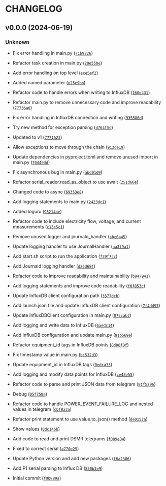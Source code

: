 # CHANGELOG

## v0.0.0 (2024-06-19)

### Unknown

* Fix error handling in main.py ([`71b9226`](https://github.com/yfredrix/p1-influx-db/commit/71b9226edb08ef4997c38e690bb6d6458068835c))

* Refactor task creation in main.py ([`20e550e`](https://github.com/yfredrix/p1-influx-db/commit/20e550e5d05fe4a4423b69557c381ff34ac29870))

* Add error handling on top level ([`ece5ef2`](https://github.com/yfredrix/p1-influx-db/commit/ece5ef2da08dd939181a130446911390eb12898b))

* Added named parameter ([`e25c9bb`](https://github.com/yfredrix/p1-influx-db/commit/e25c9bb1a77bfac20370c56fc25d928ca5cded94))

* Refactor code to handle errors when writing to InfluxDB ([`160e431`](https://github.com/yfredrix/p1-influx-db/commit/160e431f4d1baf1381d948ffd70064c83a94b9dc))

* Refactor main.py to remove unnecessary code and improve readability ([`77736a0`](https://github.com/yfredrix/p1-influx-db/commit/77736a05faf5486812c0e1c887e4fb3811483760))

* Fix error handling in InfluxDB connection and writing ([`935586d`](https://github.com/yfredrix/p1-influx-db/commit/935586d6019df9209cc1620b0aee6ee414c9d9ed))

* Try new method for exception parsing ([`d764f5d`](https://github.com/yfredrix/p1-influx-db/commit/d764f5d9e6b365b9ddf086572968af8066d2dead))

* Updated to v1 ([`7771623`](https://github.com/yfredrix/p1-influx-db/commit/7771623541bff7b69ac6137b8fbfdeba3dcb1d12))

* Allow exceptions to move through the chain ([`913de19`](https://github.com/yfredrix/p1-influx-db/commit/913de1931c3eec8a3ac1d12091d33c2d62733dc1))

* Update dependencies in pyproject.toml and remove unused import in main.py ([`7044edd`](https://github.com/yfredrix/p1-influx-db/commit/7044eddb010253a47b2f47cd344bc702c708d44c))

* Fix asynchronous bug in main.py ([`abd01d9`](https://github.com/yfredrix/p1-influx-db/commit/abd01d91a644053a38bececdbf19eb3abea89128))

* Refactor serial_reader.read_as_object to use await ([`251d66e`](https://github.com/yfredrix/p1-influx-db/commit/251d66e91eb61f881705679b96e367a25326c249))

* Changed code to async ([`69353e8`](https://github.com/yfredrix/p1-influx-db/commit/69353e827bc2dd72529fd1b689c1db534984a20d))

* Add logging statements to main.py ([`2423dc1`](https://github.com/yfredrix/p1-influx-db/commit/2423dc1761cc5677dcc8b1a24501425b51629c3b))

* Added loguru ([`95214be`](https://github.com/yfredrix/p1-influx-db/commit/95214be1e0d1ffdc05410d7c24ef39ede42b55b6))

* Refactor code to include electricity flow, voltage, and current measurements ([`c13c5c1`](https://github.com/yfredrix/p1-influx-db/commit/c13c5c1f26470e50dee4587b1c8987613f5feaec))

* Remove unused logger and journald_handler ([`abc6a45`](https://github.com/yfredrix/p1-influx-db/commit/abc6a45da826325c4a6368bc9a7e5167a836f3ca))

* Update logging handler to use JournalHandler ([`aa3f9a1`](https://github.com/yfredrix/p1-influx-db/commit/aa3f9a162a173848e67c3b686551045a34a6e653))

* Add start.sh script to run the application ([`f39f7cc`](https://github.com/yfredrix/p1-influx-db/commit/f39f7cc4b5e7d09a995067e457f23b4a81ecf951))

* Add Journald logging handler ([`d26d68f`](https://github.com/yfredrix/p1-influx-db/commit/d26d68f819a1ac3bd6315d6d7fa89fc15c6831f4))

* Refactor code to improve readability and maintainability ([`b947941`](https://github.com/yfredrix/p1-influx-db/commit/b947941872f73dd9b1a13b43e7f54a22db3b5317))

* Add logging statements and improve code readability ([`f0f853c`](https://github.com/yfredrix/p1-influx-db/commit/f0f853cbdf547df3dbdc19dc004435cb3181791b))

* Update InfluxDB client configuration path ([`3577dcb`](https://github.com/yfredrix/p1-influx-db/commit/3577dcb17a3f043607bb0a3b49aa806fbd68fdc8))

* Add launch.json file and update InfluxDB client configuration ([`7f4dd97`](https://github.com/yfredrix/p1-influx-db/commit/7f4dd97e2bf47a98556d24ffea7dbcbea1924521))

* Update InfluxDBClient configuration in main.py ([`075cab2`](https://github.com/yfredrix/p1-influx-db/commit/075cab25d82e789cb5372db5b43cdabfa9fef38d))

* Add logging and write data to InfluxDB ([`6aedc14`](https://github.com/yfredrix/p1-influx-db/commit/6aedc146aaa8b00ee9bcdfaf6a144ac0d0a34482))

* Add InfluxDB configuration and update main.py ([`91b569e`](https://github.com/yfredrix/p1-influx-db/commit/91b569e46f33d42e3506caad28827fc7a224aac4))

* Refactor equipment_id tags in InfluxDB points ([`8d08f8f`](https://github.com/yfredrix/p1-influx-db/commit/8d08f8f47f463ad5181d211f5b411b5a513ba428))

* Fix timestamp value in main.py ([`bc532d3`](https://github.com/yfredrix/p1-influx-db/commit/bc532d385f4dc0da5332e137be948100a3bc3fb1))

* Update equipment_id in InfluxDB tags ([`0edca33`](https://github.com/yfredrix/p1-influx-db/commit/0edca33609f8c3f035783dbd7002fe1989424674))

* Add logging and modify data points for InfluxDB ([`ce43e55`](https://github.com/yfredrix/p1-influx-db/commit/ce43e554c1e922d1eef303997f192282b7b12d55))

* Refactor code to parse and print JSON data from telegram ([`81f5296`](https://github.com/yfredrix/p1-influx-db/commit/81f52963418081be39be64993c5e4769db418f17))

* Debug ([`05f758a`](https://github.com/yfredrix/p1-influx-db/commit/05f758a3375dc3916e1056fcade4d55494b9b4d9))

* Refactor code to handle POWER_EVENT_FAILURE_LOG and nested values in telegram ([`cbf8a3a`](https://github.com/yfredrix/p1-influx-db/commit/cbf8a3af65a520ba26cc0df01f450741dc76d5cc))

* Refactor print statement to use value.to_json() method ([`de0152a`](https://github.com/yfredrix/p1-influx-db/commit/de0152a891de4a7f1a8e7ceb320706d63d00e69b))

* Show values ([`0dc146b`](https://github.com/yfredrix/p1-influx-db/commit/0dc146b3be3b92218b1cb99e98a6b0711d1b472c))

* Add code to read and print DSMR telegrams ([`f089e84`](https://github.com/yfredrix/p1-influx-db/commit/f089e84234f59648d3946d7d673d3fbf5806a4de))

* Fixed to correct serial ([`a770e25`](https://github.com/yfredrix/p1-influx-db/commit/a770e25f6670bcfac977da3babf1829e3748346e))

* Update Python version and add new packages ([`f6a2306`](https://github.com/yfredrix/p1-influx-db/commit/f6a230607cc7431151d3548befdf8421de0760f0))

* Add P1 serial parsing to Influx DB ([`850b3e9`](https://github.com/yfredrix/p1-influx-db/commit/850b3e9c72b3ec41cdfa8b83db7abb8b498abd04))

* Initial commit ([`f0b889a`](https://github.com/yfredrix/p1-influx-db/commit/f0b889a673f0e318b98558b0705383aa1bbba497))
